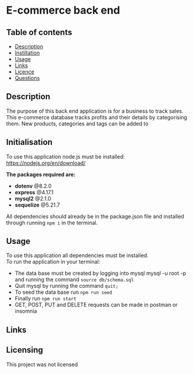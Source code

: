 # E-commerce back end 

 ## Table of contents

  * [Description](#Description)
  * [Instillation](#Instillation)
  * [Usage](#Usage)
  * [Links](#Links)
  * [Licence](#License)
  * [Questions](#Questions)
  

## Description
The purpose of this back end application is for a business to track sales. This e-commerce database tracks profits and their details by categorising them. New products, categories and tags can be added to 

## Initialisation
To use this application node.js must be installed: https://nodejs.org/en/download/ <br />

**The packages required are:**
 * **dotenv**  @8.2.0
 * **express**  @4.17.1
 * **mysql2**  @2.1.0
 * **sequelize**  @5.21.7
 

All dependencies should already be in the package.json file and installed through running ```npm i``` in the terminal.

## Usage
To use this application all dependencies must be installed. <br>
To run the application in your terminal:
* The data base must be created by logging into mysql mysql -u root -p and running the command ```source db/schema.sql```
* Quit mysql by running the command ```quit;```
* To seed the data base run ```npm run seed```
* Finally run ```npm run start``` 
* GET, POST, PUT and DELETE requests can be made in postman or insomnia 




## Links


## Licensing 
This project was not licensed 